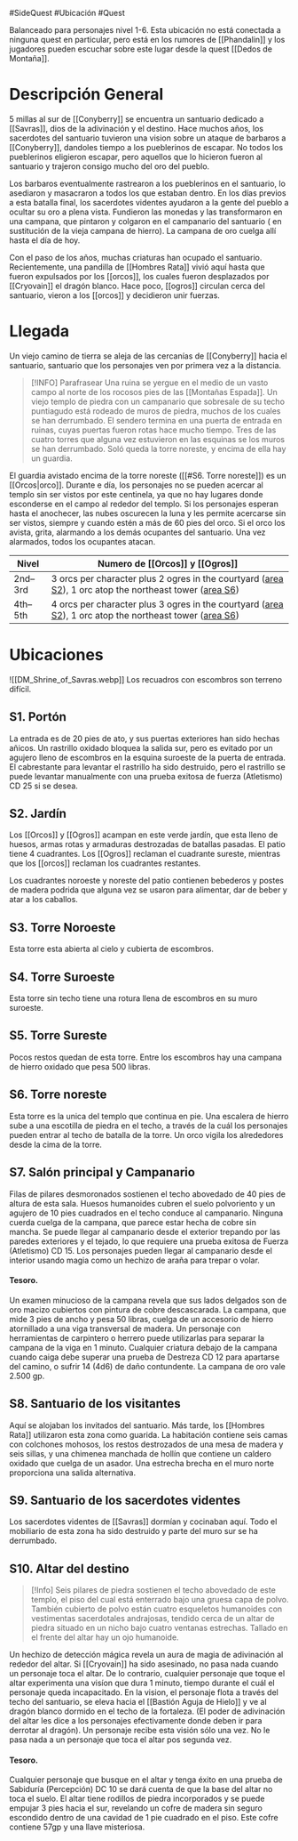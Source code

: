 #SideQuest #Ubicación #Quest 

Balanceado para personajes nivel 1-6.
Esta ubicación no está conectada a ninguna quest en particular, pero está en los rumores de [[Phandalin]] y los jugadores pueden escuchar sobre este lugar desde la quest [[Dedos de Montaña]].
# Descripción General
5 millas al sur de [[Conyberry]] se encuentra un santuario dedicado a [[Savras]], dios de la adivinación y el destino. Hace muchos años, los sacerdotes del santuario tuvieron una vision sobre un ataque de barbaros a [[Conyberry]], dandoles tiempo a los pueblerinos de escapar. No todos los pueblerinos eligieron escapar, pero aquellos que lo hicieron fueron al santuario y trajeron consigo mucho del oro del pueblo.

Los barbaros eventualmente rastrearon a los pueblerinos en el santuario, lo asediaron y masacraron a todos los que estaban dentro. En los  días previos a esta batalla final, los sacerdotes videntes ayudaron a la gente del pueblo a ocultar su oro a plena vista. Fundieron las monedas y las transformaron en una campana, que pintaron y colgaron en el campanario del santuario ( en sustitución de la vieja campana de hierro). La campana de oro cuelga allí hasta el día de hoy.  

Con el paso de los años, muchas criaturas han ocupado el santuario. Recientemente, una pandilla de [[Hombres Rata]] vivió aquí hasta que fueron expulsados por los [[orcos]], los cuales fueron desplazados por [[Cryovain]] el dragón blanco. Hace poco, [[ogros]] circulan cerca del santuario, vieron a los [[orcos]] y decidieron unir fuerzas.
# Llegada
Un viejo camino de tierra se aleja de las cercanías de [[Conyberry]] hacia el santuario, santuario que los personajes ven por primera vez a la distancia.

> [!INFO] Parafrasear
> Una ruina se yergue en el medio de un vasto campo al norte de los rocosos pies de las [[Montañas Espada]]. Un viejo templo de piedra con un campanario que sobresale de su techo puntiagudo está rodeado de muros de piedra, muchos de los cuales se han derrumbado. El sendero termina en una puerta de entrada en ruinas, cuyas puertas fueron rotas hace mucho tiempo. Tres de las cuatro torres que alguna vez estuvieron en las esquinas se los muros se han derrumbado. Soló queda la torre noreste, y encima de ella hay un guardia.

El guardia avistado encima de la torre noreste ([[#S6. Torre noreste]]) es un [[Orcos|orco]]. Durante e día, los personajes no se pueden acercar al templo sin ser vistos por este centinela, ya que no hay lugares donde esconderse en el campo al rededor del templo. Si los personajes esperan hasta el anochecer, las nubes oscurecen la luna y les permite acercarse sin ser vistos, siempre y cuando estén a más de 60 pies del orco. Si el orco los avista, grita, alarmando a los demás ocupantes del santuario. Una vez alarmados, todos los ocupantes atacan. 

| Nivel   | Numero de [[Orcos]] y [[Ogros]]                                                                                                                                                                                                                |
| ------- | -------------------------------------------------------------------------------------------------------------------------------------------------------------------------------------------------------------------------------------- |
| 2nd–3rd | 3 orcs per character plus 2 ogres in the courtyard ([area S2](https://5e.tools/adventure.html#dip,11,s2.%20courtyard,0)), 1 orc atop the northeast tower ([area S6](https://5e.tools/adventure.html#dip,11,s6.%20northeast%20tower,0)) |
| 4th–5th | 4 orcs per character plus 3 ogres in the courtyard ([area S2](https://5e.tools/adventure.html#dip,11,s2.%20courtyard,0)), 1 orc atop the northeast tower ([area S6](https://5e.tools/adventure.html#dip,11,s6.%20northeast%20tower,0)) |

# Ubicaciones
![[DM_Shrine_of_Savras.webp]]
Los recuadros con escombros son terreno difícil.
## S1. Portón
La entrada es de 20 pies de ato, y sus puertas exteriores han sido hechas añicos. Un rastrillo oxidado bloquea la salida sur, pero es evitado por un agujero lleno de escombros en la esquina suroeste de la puerta de entrada. El cabrestante para levantar el rastrillo ha sido destruido, pero el rastrillo se puede levantar manualmente con una prueba exitosa de fuerza (Atletismo) CD 25 si se desea.
## S2. Jardín
Los [[Orcos]] y [[Ogros]] acampan en este verde jardín, que esta lleno de huesos, armas rotas y armaduras destrozadas de batallas pasadas. El patio tiene 4 cuadrantes. Los [[Ogros]] reclaman el cuadrante sureste, mientras que los [[orcos]] reclaman los cuadrantes restantes.

Los cuadrantes noroeste y noreste del patio contienen bebederos y postes de madera podrida que alguna vez se usaron para alimentar, dar de beber y atar a los caballos.
## S3. Torre Noroeste
Esta torre esta abierta al cielo y cubierta de escombros.
## S4. Torre Suroeste
Esta torre sin techo tiene una rotura llena de escombros en su muro suroeste.
## S5. Torre Sureste
Pocos restos quedan de esta torre. Entre los escombros hay una campana de hierro oxidado que pesa 500 libras.
## S6. Torre noreste
Esta torre es la unica del templo que continua en pie. Una escalera de hierro sube a una escotilla de piedra en el techo, a través de la cuál los personajes pueden entrar al techo de batalla de la torre. Un orco vigila los alrededores desde la cima de la torre.
## S7. Salón principal y Campanario
Filas de pilares desmoronados sostienen el techo abovedado de 40 pies de altura de esta sala. Huesos humanoides cubren el suelo polvoriento y un agujero de 10 pies cuadrados en el techo conduce al campanario. Ninguna cuerda cuelga de la campana, que parece estar hecha de cobre sin mancha. Se puede llegar al campanario desde el exterior trepando por las paredes exteriores y el tejado, lo que requiere una prueba exitosa de Fuerza (Atletismo) CD 15. Los personajes pueden llegar al campanario desde el interior usando magia como un hechizo de araña para trepar o volar. 
#### Tesoro. 
Un examen minucioso de la campana revela que sus lados delgados son de oro macizo cubiertos con pintura de cobre descascarada. La campana, que mide 3 pies de ancho y pesa 50 libras, cuelga de un accesorio de hierro atornillado a una viga transversal de madera. Un personaje con herramientas de carpintero o herrero puede utilizarlas para separar la campana de la viga en 1 minuto. Cualquier criatura debajo de la campana cuando caiga debe superar una prueba de Destreza CD 12 para apartarse del camino, o sufrir 14 (4d6) de daño contundente. La campana de oro vale 2.500 gp.
## S8. Santuario de los visitantes
Aquí se alojaban los invitados del santuario. Más tarde, los [[Hombres Rata]] utilizaron esta zona como guarida. La habitación contiene seis camas con colchones mohosos, los restos destrozados de una mesa de madera y seis sillas, y una chimenea manchada de hollín que contiene un caldero oxidado que cuelga de un asador. Una estrecha brecha en el muro norte proporciona una salida alternativa.
## S9. Santuario de los sacerdotes videntes
Los sacerdotes videntes de [[Savras]] dormían y cocinaban aquí. Todo el mobiliario de esta zona ha sido destruido y parte del muro sur se ha derrumbado.
## S10. Altar del destino

> [!Info]
> Seis pilares de piedra sostienen el techo abovedado de este templo, el piso del cual está enterrado bajo una gruesa capa de polvo. También cubierto de polvo están cuatro esqueletos humanoides con vestimentas sacerdotales andrajosas, tendido cerca de un altar de piedra situado en un nicho bajo cuatro ventanas estrechas. Tallado en el frente del altar hay un ojo humanoide.

Un hechizo de detección mágica revela un aura de magia de adivinación al rededor del altar. Si [[Cryovain]] ha sido asesinado, no pasa nada cuando un personaje toca el altar. De lo contrario, cualquier personaje que toque el altar experimenta una visíon que dura 1 minuto, tiempo durante el cuál el personaje queda incapacitado. En la vision, el personaje flota a través del techo del santuario, se eleva hacia el [[Bastión Aguja de Hielo]] y ve al dragón blanco dormido en el techo de la fortaleza. (El poder de adivinación del altar les dice a los personajes efectivamente donde deben ir para derrotar al dragón). Un personaje recibe esta visión sólo una vez. No le pasa nada a un personaje que toca el altar pos segunda vez.
#### Tesoro.
Cualquier personaje que busque en el altar y tenga éxito en una prueba de Sabiduría (Percepción) DC 10 se dará cuenta de que la base del altar no toca el suelo. El altar tiene rodillos de piedra incorporados y se puede empujar 3 pies hacia el sur, revelando un cofre de madera sin seguro escondido dentro de una cavidad de 1 pie cuadrado en el piso. Este cofre contiene 57gp y una llave misteriosa.